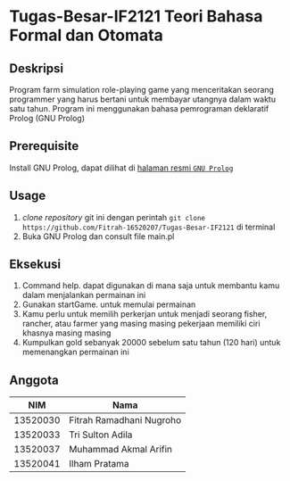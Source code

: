 # Tugas-Besar-IF2121 Teori Bahasa Formal dan Otomata

## Deskripsi
Program farm simulation role-playing game yang menceritakan seorang programmer yang harus bertani untuk membayar utangnya dalam waktu satu tahun. Program ini menggunakan bahasa pemrograman deklaratif Prolog (GNU Prolog)

## Prerequisite
Install GNU Prolog, dapat dilihat di [halaman resmi `GNU Prolog`](http://www.gprolog.org/)

## Usage
1. *clone repository* git ini dengan perintah `git clone https://github.com/Fitrah-16520207/Tugas-Besar-IF2121` di terminal
2. Buka GNU Prolog dan consult file main.pl

## Eksekusi
1. Command help. dapat digunakan di mana saja untuk membantu kamu dalam menjalankan permainan ini
2. Gunakan startGame. untuk memulai permainan
3. Kamu perlu untuk memilih perkerjan untuk menjadi seorang fisher, rancher, atau farmer yang masing masing pekerjaan memiliki ciri khasnya masing masing
4. Kumpulkan gold sebanyak 20000 sebelum satu tahun (120 hari) untuk memenangkan permainan ini

## Anggota

| NIM | Nama |
| --- | ---  |
| 13520030 | Fitrah Ramadhani Nugroho |
| 13520033 | Tri Sulton Adila |
| 13520037 | Muhammad Akmal Arifin |
| 13520041 | Ilham Pratama |
